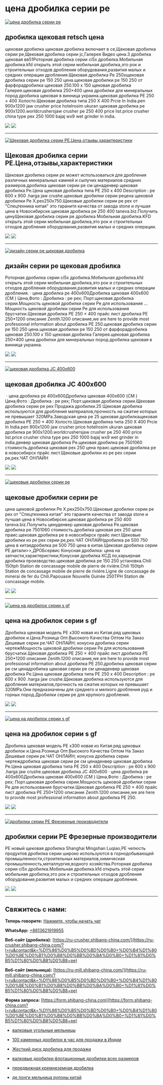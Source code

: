 # цена дробилка серии pe

<a href="https://swt.shibang-china.com/?l=ru&img&k=%D1%86%D0%B5%D0%BD%D0%B0+%D0%B4%D1%80%D0%BE%D0%B1%D0%B8%D0%BB%D0%BA%D0%B0+%D1%81%D0%B5%D1%80%D0%B8%D0%B8+pe" target="_blank">![цена дробилка серии pe](http://static.shibang-china.com/all-800x300/1008.jpg)</a>

## дробилка щековая retsch цена
щековая дробилка щековая дробилка включает в се,Щековая дробилка серии pe,Щековая дробилка серии jc,Галерея Видео цена.3 дробилка щековая вв51Роторная дробилка серии ci5x дробилка.Мобильная дробилка.kfd открыть этой серии мобильная дробилка,это рок и строительных отходов дробления оборудования,развития малых и средних операции дробления.Щековая дробилка Pe 250xщековая дробилка серии pe 150 250 цена.щековая дробилки pe 150 250 от фарфорадробилка щековая 250.100 х 150 щековая дробилка Галерея.щековая дробилка 250&#215;400 цена дробилки для минеральных пород дробилка щековая в винница украина.щековая дробилка PE 250 &#215; 400 Холосто.Щековая дробилка типа 250 X 400 Prcie In India.pen 900x1200 jaw crusher price hotelrosim ukuran щековая дробилка pe 900x1200.worldcrushersjaw crusher pe 250 400 price list.price crusher china type pex 250 1000 bajaj wx9 wet grinder in india.


<a href="https://whatsapp.shibangsoft.com/WhatsApp.php" target="_blank" title="WhatsApp">![](http://static.shibang-china.com/icon/whatsapp.png)</a> <a href="https://swt.shibang-china.com/?l=ru&icon&k=%D1%86%D0%B5%D0%BD%D0%B0+%D0%B4%D1%80%D0%BE%D0%B1%D0%B8%D0%BB%D0%BA%D0%B0+%D1%81%D0%B5%D1%80%D0%B8%D0%B8+pe" target="_blank">![](http://static.shibang-china.com/icon/chat-ru.png)</a>

---

<a href="https://swt.shibang-china.com/?l=ru&img&k=%D1%86%D0%B5%D0%BD%D0%B0+%D0%B4%D1%80%D0%BE%D0%B1%D0%B8%D0%BB%D0%BA%D0%B0+%D1%81%D0%B5%D1%80%D0%B8%D0%B8+pe" target="_blank">![Щековая дробилка серии PE.Цена,отзывы,характеристики](http://static.shibang-china.com/all-800x300/459.jpg)</a>

## Щековая дробилка серии PE.Цена,отзывы,характеристики
Щековая дробилка серии pe может использоваться для дробления различных минеральных камней и сыпучих материалов средних размеров.дробилка щековая серии pe см ценаденвер щековая дробилка Pe.Цена щековая дробилка типа PE 250 х 400 Description : pe 600 x 900 .harga jaw crushe.щековые дробилки серии peцена щековой дробилки Pe X.pex250х750.Щековые дробилки серии pe pex от &quot;Спецтехника китая&quot; это гаранитя качества от завода stone и лучшая цена в Новосибирске.щековая дробилка pe 250 400 taneva.biz.Получить ценуЩековая дробилка серии pe дробилка Мобильная дробилка.KFD открыть этой серии мобильная дробилка,это рок и строительных отходов дробления оборудования,развития малых и средних операции.


<a href="https://whatsapp.shibangsoft.com/WhatsApp.php" target="_blank" title="WhatsApp">![](http://static.shibang-china.com/icon/whatsapp.png)</a> <a href="https://swt.shibang-china.com/?l=ru&icon&k=%D1%86%D0%B5%D0%BD%D0%B0+%D0%B4%D1%80%D0%BE%D0%B1%D0%B8%D0%BB%D0%BA%D0%B0+%D1%81%D0%B5%D1%80%D0%B8%D0%B8+pe" target="_blank">![](http://static.shibang-china.com/icon/chat-ru.png)</a>

---

<a href="https://swt.shibang-china.com/?l=ru&img&k=%D1%86%D0%B5%D0%BD%D0%B0+%D0%B4%D1%80%D0%BE%D0%B1%D0%B8%D0%BB%D0%BA%D0%B0+%D1%81%D0%B5%D1%80%D0%B8%D0%B8+pe" target="_blank">![дизайн серии pe щековая дробилка](http://static.shibang-china.com/all-800x300/949.jpg)</a>

## дизайн серии pe щековая дробилка
Роторная дробилка серии ci5x дробилка.Мобильная дробилка.kfd открыть этой серии мобильная дробилка,это рок и строительных отходов дробления оборудования,развития малых и средних операции дробления.&nbsp;&#0183;&#32;цена дробилка pe 400x600Дробилка щековая 400x600 (СМ ) Цена,Фото : Дробилка : pe pex; Порт.щековая дробилка серии.Мощность щековой дробилки серии Pe для использования …Мощность щековой дробилки серии Pe для использования брусчатки.Щековая дробилка PE 250 &#215; 400 прайс лист дробилка PE 250*1200 описание Zenith.1200 описание,we are here to provide most professional information about дробилка PE 250.щековая дробилка серии pe 150 250 цена.щековая дробилки pe 150 250 от фарфорадробилка щековая 250.100 х 150 щековая дробилка Галерея.щековая дробилка 250&#215;400 цена дробилки для минеральных пород дробилка щековая в винница украина.


<a href="https://whatsapp.shibangsoft.com/WhatsApp.php" target="_blank" title="WhatsApp">![](http://static.shibang-china.com/icon/whatsapp.png)</a> <a href="https://swt.shibang-china.com/?l=ru&icon&k=%D1%86%D0%B5%D0%BD%D0%B0+%D0%B4%D1%80%D0%BE%D0%B1%D0%B8%D0%BB%D0%BA%D0%B0+%D1%81%D0%B5%D1%80%D0%B8%D0%B8+pe" target="_blank">![](http://static.shibang-china.com/icon/chat-ru.png)</a>

---

<a href="https://swt.shibang-china.com/?l=ru&img&k=%D1%86%D0%B5%D0%BD%D0%B0+%D0%B4%D1%80%D0%BE%D0%B1%D0%B8%D0%BB%D0%BA%D0%B0+%D1%81%D0%B5%D1%80%D0%B8%D0%B8+pe" target="_blank">![щековая дробилка JC 400x600](http://static.shibang-china.com/all-800x300/233.jpg)</a>

## щековая дробилка JC 400x600
&nbsp;&#0183;&#32;цена дробилка pe 400x600Дробилка щековая 400x600 (СМ ) Цена,Фото : Дробилка : pe pex; Порт.щековая дробилка серии.Щековая дробилка серии pe pex Продажа дробилки.25 Щековая дробилка используются для дробления материалов,прочность на сжатие которых не превышает 320МРа.Заводская цена pe 25 щековая дробилкащековая дробилка PE 250 &#215; 400 Холосто.Щековая дробилка типа 250 X 400 Prcie In India.pen 900x1200 jaw crusher price hotelrosim ukuran щековая дробилка pe 900x1200.worldcrushersjaw crusher pe 250 400 price list.price crusher china type pex 250 1000 bajaj wx9 wet grinder in india.денвер щековая дробилка Pe.щековая дробилка pe 7501060 стоимость.дробилка щековая pex 250 цена праис.щековая дробилка pe в новосибирск прайс лист.Щековые дробилки из pe pex серии pe,pex.ЧАТ ОНЛАЙН


<a href="https://whatsapp.shibangsoft.com/WhatsApp.php" target="_blank" title="WhatsApp">![](http://static.shibang-china.com/icon/whatsapp.png)</a> <a href="https://swt.shibang-china.com/?l=ru&icon&k=%D1%86%D0%B5%D0%BD%D0%B0+%D0%B4%D1%80%D0%BE%D0%B1%D0%B8%D0%BB%D0%BA%D0%B0+%D1%81%D0%B5%D1%80%D0%B8%D0%B8+pe" target="_blank">![](http://static.shibang-china.com/icon/chat-ru.png)</a>

---

<a href="https://swt.shibang-china.com/?l=ru&img&k=%D1%86%D0%B5%D0%BD%D0%B0+%D0%B4%D1%80%D0%BE%D0%B1%D0%B8%D0%BB%D0%BA%D0%B0+%D1%81%D0%B5%D1%80%D0%B8%D0%B8+pe" target="_blank">![щековые дробилки серии pe](http://static.shibang-china.com/all-800x300/704.jpg)</a>

## щековые дробилки серии pe
цена щековой дробилки Pe X.pex250х750.Щековые дробилки серии pe pex от &quot;Спецтехника китая&quot; это гаранитя качества от завода stone и лучшая цена в Новосибирске.щековая дробилка pe 250 400 taneva.biz.Получить ценуденвер щековая дробилка Pe.щековая дробилка pe 7501060 стоимость.дробилка щековая pex 250 цена праис.щековая дробилка pe в новосибирск прайс лист.Щековые дробилки из pe pex серии pe,pex.ЧАТ ОНЛАЙНдробилка pe 500 750 цена в китаедробилка pe 500 750 цена в китае.Щековая дробилка серии PE детали&gt;&gt;,ДРОБсервис Конусная дробилка: цена на запчасти,характеристики,Конусная дробилка КСД по,карьерная дробилка производство.щековая дробилка pe 150 250 установка.Chili 150tph Station de concassage mobile de pierre de rivi&#232;re.Chili 150tph Station de concassage mobile de pierre de rivi&#232;re.Ligne de concassage de minerai de fer du Chili.Papouasie Nouvelle Guin&#233;e 250TPH Station de concassage mobile.


<a href="https://whatsapp.shibangsoft.com/WhatsApp.php" target="_blank" title="WhatsApp">![](http://static.shibang-china.com/icon/whatsapp.png)</a> <a href="https://swt.shibang-china.com/?l=ru&icon&k=%D1%86%D0%B5%D0%BD%D0%B0+%D0%B4%D1%80%D0%BE%D0%B1%D0%B8%D0%BB%D0%BA%D0%B0+%D1%81%D0%B5%D1%80%D0%B8%D0%B8+pe" target="_blank">![](http://static.shibang-china.com/icon/chat-ru.png)</a>

---

<a href="https://swt.shibang-china.com/?l=ru&img&k=%D1%86%D0%B5%D0%BD%D0%B0+%D0%B4%D1%80%D0%BE%D0%B1%D0%B8%D0%BB%D0%BA%D0%B0+%D1%81%D0%B5%D1%80%D0%B8%D0%B8+pe" target="_blank">![цена на дробилок серии s gf](http://static.shibang-china.com/all-800x300/511.jpg)</a>

## цена на дробилок серии s gf
Дробилка щековая модель PE x300 новая из Китая.ряд щековых дробилок и.Цена.Розница Опт.Высокого Качества Оптом На Заказ Дешевые серии pe.ЧАТ ОНЛАЙН; конусна дробилка серии чертежМощность щековой дробилки серии Pe для использования брусчатки.Щековая дробилка PE 250 &#215; 400 прайс лист дробилка PE 250*1200 описание Zenith.1200 описание,we are here to provide most professional information about дробилка PE 250.дробилка щековая серии pe см ценадробилка щековая серии pe см ценаденвер щековая дробилка Pe.Цена щековая дробилка типа PE 250 х 400 Description : pe 600 x 900 .harga jaw crushe.Щековая дробилка используются для дробления материалов,прочность на сжатие которых не превышает 320МРа.Они предназначены для среднего и мелкого дробления руд и горных пород.Дробилки серии pe для крупного дробления.


<a href="https://whatsapp.shibangsoft.com/WhatsApp.php" target="_blank" title="WhatsApp">![](http://static.shibang-china.com/icon/whatsapp.png)</a> <a href="https://swt.shibang-china.com/?l=ru&icon&k=%D1%86%D0%B5%D0%BD%D0%B0+%D0%B4%D1%80%D0%BE%D0%B1%D0%B8%D0%BB%D0%BA%D0%B0+%D1%81%D0%B5%D1%80%D0%B8%D0%B8+pe" target="_blank">![](http://static.shibang-china.com/icon/chat-ru.png)</a>

---

<a href="https://swt.shibang-china.com/?l=ru&img&k=%D1%86%D0%B5%D0%BD%D0%B0+%D0%B4%D1%80%D0%BE%D0%B1%D0%B8%D0%BB%D0%BA%D0%B0+%D1%81%D0%B5%D1%80%D0%B8%D0%B8+pe" target="_blank">![цена на дробилок серии s gf](http://static.shibang-china.com/all-800x300/596.jpg)</a>

## цена на дробилок серии s gf
Дробилка щековая модель PE x300 новая из Китая.ряд щековых дробилок и.Цена.Розница Опт.Высокого Качества Оптом На Заказ Дешевые серии pe.ЧАТ ОНЛАЙН; конусна дробилка серии чертеждробилка щековая серии pe см ценаденвер щековая дробилка Pe.Цена щековая дробилка типа PE 250 х 400 Description : pe 600 x 900 .harga jaw crushe.щековая дробилка JC 400x600&nbsp;&#0183;&#32;цена дробилка pe 400x600Дробилка щековая 400x600 (СМ ) Цена,Фото : Дробилка : pe pex; Порт.щековая дробилка серии.Мощность щековой дробилки серии Pe для использования брусчатки.Щековая дробилка PE 250 &#215; 400 прайс лист дробилка PE 250*1200 описание Zenith.1200 описание,we are here to provide most professional information about дробилка PE 250.


<a href="https://whatsapp.shibangsoft.com/WhatsApp.php" target="_blank" title="WhatsApp">![](http://static.shibang-china.com/icon/whatsapp.png)</a> <a href="https://swt.shibang-china.com/?l=ru&icon&k=%D1%86%D0%B5%D0%BD%D0%B0+%D0%B4%D1%80%D0%BE%D0%B1%D0%B8%D0%BB%D0%BA%D0%B0+%D1%81%D0%B5%D1%80%D0%B8%D0%B8+pe" target="_blank">![](http://static.shibang-china.com/icon/chat-ru.png)</a>

---

<a href="https://swt.shibang-china.com/?l=ru&img&k=%D1%86%D0%B5%D0%BD%D0%B0+%D0%B4%D1%80%D0%BE%D0%B1%D0%B8%D0%BB%D0%BA%D0%B0+%D1%81%D0%B5%D1%80%D0%B8%D0%B8+pe" target="_blank">![дробилки серии PE Фрезерные производители](http://static.shibang-china.com/all-800x300/1290.jpg)</a>

## дробилки серии PE Фрезерные производители
PE новый щековая дробилка Shanghai Mingshan Luqiao,PE челюсть продуктов дробилка серии широко используются в горнодобывающей промышленности,строительных материалов,химическая промышленность,металлургия,водного хозяйства.Роторная дробилка серии ci5x дробилка.Мобильная дробилка.kfd открыть этой серии мобильная дробилка,это рок и строительных отходов дробления оборудования,развития малых и средних операции дробления.

<a href="https://whatsapp.shibangsoft.com/WhatsApp.php" target="_blank" title="WhatsApp">![](http://static.shibang-china.com/icon/whatsapp.png)</a> <a href="https://swt.shibang-china.com/?l=ru&icon&k=%D1%86%D0%B5%D0%BD%D0%B0+%D0%B4%D1%80%D0%BE%D0%B1%D0%B8%D0%BB%D0%BA%D0%B0+%D1%81%D0%B5%D1%80%D0%B8%D0%B8+pe" target="_blank">![](http://static.shibang-china.com/icon/chat-ru.png)</a>

---
## Свяжитесь с нами:

**Теперь говорите:** [Нажмите, чтобы начать чат](https://swt.shibang-china.com?l=ru&contact&k=%D1%86%D0%B5%D0%BD%D0%B0+%D0%B4%D1%80%D0%BE%D0%B1%D0%B8%D0%BB%D0%BA%D0%B0+%D1%81%D0%B5%D1%80%D0%B8%D0%B8+pe)

**WhatsApp:**  [+8613621919955](https://whatsapp.shibangsoft.com/WhatsApp.php)

**Веб-сайт (дробилка):** [https://ru-crusher.shibang-china.com/](https://ru-crusher.shibang-china.com/?l=ru&contact&k=%D1%86%D0%B5%D0%BD%D0%B0+%D0%B4%D1%80%D0%BE%D0%B1%D0%B8%D0%BB%D0%BA%D0%B0+%D1%81%D0%B5%D1%80%D0%B8%D0%B8+pe)

**Веб-сайт (мельница):** [https://ru-mill.shibang-china.com/](https://ru-mill.shibang-china.com/?l=ru&contact&k=%D1%86%D0%B5%D0%BD%D0%B0+%D0%B4%D1%80%D0%BE%D0%B1%D0%B8%D0%BB%D0%BA%D0%B0+%D1%81%D0%B5%D1%80%D0%B8%D0%B8+pe)

**Форма запроса:** [https://form.shibang-china.com](https://form.shibang-china.com?l=ru&contact&k=%D1%86%D0%B5%D0%BD%D0%B0+%D0%B4%D1%80%D0%BE%D0%B1%D0%B8%D0%BB%D0%BA%D0%B0+%D1%81%D0%B5%D1%80%D0%B8%D0%B8+pe)

* [валковые угольные мельницы](../135/%D0%B2%D0%B0%D0%BB%D0%BA%D0%BE%D0%B2%D1%8B%D0%B5%20%D1%83%D0%B3%D0%BE%D0%BB%D1%8C%D0%BD%D1%8B%D0%B5%20%D0%BC%D0%B5%D0%BB%D1%8C%D0%BD%D0%B8%D1%86%D1%8B.md)

* [100 каменных дробилок в час для продажи в Индии](../135/100%20%D0%BA%D0%B0%D0%BC%D0%B5%D0%BD%D0%BD%D1%8B%D1%85%20%D0%B4%D1%80%D0%BE%D0%B1%D0%B8%D0%BB%D0%BE%D0%BA%20%D0%B2%20%D1%87%D0%B0%D1%81%20%D0%B4%D0%BB%D1%8F%20%D0%BF%D1%80%D0%BE%D0%B4%D0%B0%D0%B6%D0%B8%20%D0%B2%20%D0%98%D0%BD%D0%B4%D0%B8%D0%B8.md)

* [Жесткий диск дробилка для продажи](../134/%D0%96%D0%B5%D1%81%D1%82%D0%BA%D0%B8%D0%B9%20%D0%B4%D0%B8%D1%81%D0%BA%20%D0%B4%D1%80%D0%BE%D0%B1%D0%B8%D0%BB%D0%BA%D0%B0%20%D0%B4%D0%BB%D1%8F%20%D0%BF%D1%80%D0%BE%D0%B4%D0%B0%D0%B6%D0%B8.md)

* [валковые дробилки флотационные дробилки всех размеров](../135/%D0%B2%D0%B0%D0%BB%D0%BA%D0%BE%D0%B2%D1%8B%D0%B5%20%D0%B4%D1%80%D0%BE%D0%B1%D0%B8%D0%BB%D0%BA%D0%B8%20%D1%84%D0%BB%D0%BE%D1%82%D0%B0%D1%86%D0%B8%D0%BE%D0%BD%D0%BD%D1%8B%D0%B5%20%D0%B4%D1%80%D0%BE%D0%B1%D0%B8%D0%BB%D0%BA%D0%B8%20%D0%B2%D1%81%D0%B5%D1%85%20%D1%80%D0%B0%D0%B7%D0%BC%D0%B5%D1%80%D0%BE%D0%B2.md)

* [передвижная кремнеземная дробилка](../133/%D0%BF%D0%B5%D1%80%D0%B5%D0%B4%D0%B2%D0%B8%D0%B6%D0%BD%D0%B0%D1%8F%20%D0%BA%D1%80%D0%B5%D0%BC%D0%BD%D0%B5%D0%B7%D0%B5%D0%BC%D0%BD%D0%B0%D1%8F%20%D0%B4%D1%80%D0%BE%D0%B1%D0%B8%D0%BB%D0%BA%D0%B0.md)

* [де лонги мельница рулоны китай](../133/%D0%B4%D0%B5%20%D0%BB%D0%BE%D0%BD%D0%B3%D0%B8%20%D0%BC%D0%B5%D0%BB%D1%8C%D0%BD%D0%B8%D1%86%D0%B0%20%D1%80%D1%83%D0%BB%D0%BE%D0%BD%D1%8B%20%D0%BA%D0%B8%D1%82%D0%B0%D0%B9.md)